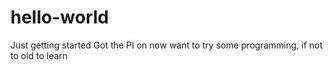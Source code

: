 # hello-world
Just getting started
Got the PI on now want to try some programming, if not to old to learn
